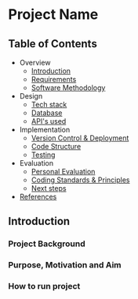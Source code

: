 # Project Name

## Table of Contents

- Overview
  - [Introduction](#introduction)
  - [Requirements](doc/req.md)
  - [Software Methodology](doc/method.md)
- Design
  - [Tech stack](doc/stack.md)
  - [Database](doc/db.md)
  - [API's used](doc/api.md)
- Implementation
  - [Version Control & Deployment](doc/vcD.md)
  - [Code Structure](doc/code.md)
  - [Testing](doc/test.md)
- Evaluation
  - [Personal Evaluation](doc/eval.md)
  - [Coding Standards & Principles](doc/princ.md)
  - [Next steps](doc/next.md)
- [References](doc/ref.md)

## Introduction

### Project Background

### Purpose, Motivation and Aim

### How to run project
